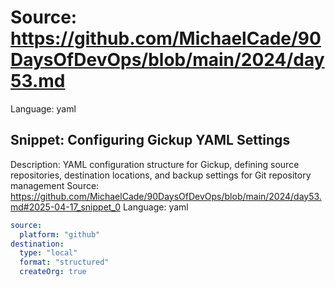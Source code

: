 # Source: https://github.com/MichaelCade/90DaysOfDevOps/blob/main/2024/day53.md
Language: yaml

## Snippet: Configuring Gickup YAML Settings
Description: YAML configuration structure for Gickup, defining source repositories, destination locations, and backup settings for Git repository management
Source: https://github.com/MichaelCade/90DaysOfDevOps/blob/main/2024/day53.md#2025-04-17_snippet_0
Language: yaml

```yaml
source:
  platform: "github"
destination:
  type: "local"
  format: "structured"
  createOrg: true
```